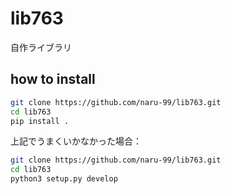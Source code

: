 # lib763

自作ライブラリ

## how to install

```bash
git clone https://github.com/naru-99/lib763.git
cd lib763
pip install .
```

上記でうまくいかなかった場合：
```bash
git clone https://github.com/naru-99/lib763.git
cd lib763
python3 setup.py develop
```
